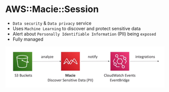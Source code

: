 # AWS::Macie::Session

- `Data security` & `Data privacy` service
- Uses `Machine Learning` to discover and protect sensitive data
- Alert about `Personally Identifiable Information` (PII) being `exposed`
- Fully managed

![Macie](.images/macie.png)
